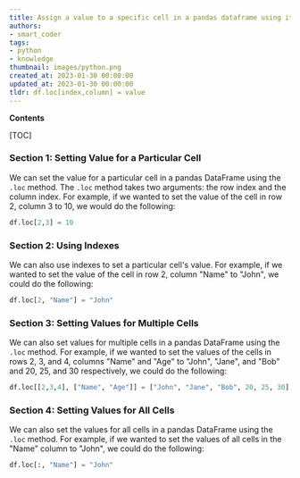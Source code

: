 ```yaml
---
title: Assign a value to a specific cell in a pandas dataframe using its index
authors:
- smart_coder
tags:
- python
- knowledge
thumbnail: images/python.png
created_at: 2023-01-30 00:00:00
updated_at: 2023-01-30 00:00:00
tldr: df.loc[index,column] = value
---
```


**Contents**

[TOC]

### Section 1: Setting Value for a Particular Cell

We can set the value for a particular cell in a pandas DataFrame using the `.loc` method. The `.loc` method takes two arguments: the row index and the column index. For example, if we wanted to set the value of the cell in row 2, column 3 to 10, we would do the following:

```python
df.loc[2,3] = 10
```

### Section 2: Using Indexes

We can also use indexes to set a particular cell's value. For example, if we wanted to set the value of the cell in row 2, column "Name" to "John", we could do the following:

```python
df.loc[2, "Name"] = "John"
```

### Section 3: Setting Values for Multiple Cells

We can also set values for multiple cells in a pandas DataFrame using the `.loc` method. For example, if we wanted to set the values of the cells in rows 2, 3, and 4, columns "Name" and "Age" to "John", "Jane", and "Bob" and 20, 25, and 30 respectively, we could do the following:

```python
df.loc[[2,3,4], ["Name", "Age"]] = ["John", "Jane", "Bob", 20, 25, 30]
```

### Section 4: Setting Values for All Cells

We can also set the values for all cells in a pandas DataFrame using the `.loc` method. For example, if we wanted to set the values of all cells in the "Name" column to "John", we could do the following:

```python
df.loc[:, "Name"] = "John"
```
